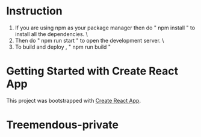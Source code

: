 # Instruction
1. If you are using npm as your package manager then do " npm install " to install all the dependencies. \
2. Then do " npm run start " to open the development server. \
3. To build and deploy , " npm run build "

# Getting Started with Create React App

This project was bootstrapped with [Create React App](https://github.com/facebook/create-react-app).


# Treemendous-private
